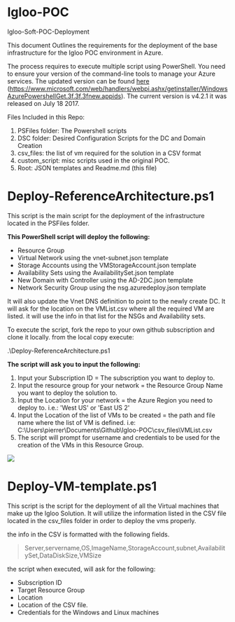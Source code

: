 # Igloo-POC
Igloo-Soft-POC-Deployment

This document Outlines the requirements for the deployment of the base infrastructure for the Igloo POC environment in Azure.

The process requires to execute multiple script using PowerShell.  You need to ensure your version of the command-line tools to manage your Azure services.  The updated version can be found <a href="https://www.microsoft.com/web/handlers/webpi.ashx/getinstaller/WindowsAzurePowershellGet.3f.3f.3fnew.appids" target="_blank">here</a> (https://www.microsoft.com/web/handlers/webpi.ashx/getinstaller/WindowsAzurePowershellGet.3f.3f.3fnew.appids).  The current version is v4.2.1 it was released on July 18 2017.

Files Included in this Repo:

1. PSFiles folder: The Powershell scripts
2. DSC folder: Desired Configuration Scripts for the DC and Domain Creation
3. csv_files: the list of vm required for the solution in a CSV format
4. custom_script: misc scripts used in the original POC.
5. Root:  JSON templates and Readme.md (this file)


# Deploy-ReferenceArchitecture.ps1

This script is the main script for the deployment of the infrastructure located in the PSFiles folder.

**This PowerShell script will deploy the following:**

* Resource Group
* Virtual Network using the vnet-subnet.json template
* Storage Accounts using the VMStorageAccount.json template
* Availability Sets using the AvailabilitySet.json template
* New Domain with Controller using the AD-2DC.json template
* Network Security Group using the nsg.azuredeploy.json template

It will also update the Vnet DNS definition to point to the newly create DC.  It will ask for the location on the VMList.csv where all the required VM are listed.  it will use the info in that list for the NSGs and Availability sets.

To execute the script, fork the repo to your own github subscription and clone it locally.  from the local copy execute:

.\Deploy-ReferenceArchitecture.ps1

**The script will ask you to input the following:**

1. Input your Subscription ID = The subscription you want to deploy to.
2. Input the resource group for your network = the Resource Group Name you want to deploy the solution to.
3. Input the Location for your network = the Azure Region you need to deploy to.  i.e.: 'West US' or 'East US 2'
4. Input the Location of the list of VMs to be created = the path and file name where the list of VM is defined.  i.e: C:\Users\pierrer\Documents\Github\Igloo-POC\csv_files\VMList.csv
5. The script will prompt for username and credentials to be used for the creation of the VMs in this Resource Group.
 

![](https://github.com/pierreroman/igloo-poc/blob/master/_images/executescript.png)

# Deploy-VM-template.ps1

This script is the script for the deployment of all the Virtual machines that make up the Igloo Solution.  It will utilize the information listed in the CSV file located in the csv_files folder in order to deploy the vms properly.

the info in the CSV is formatted with the following fields.

> Server,servername,OS,ImageName,StorageAccount,subnet,AvailabilitySet,DataDiskSize,VMSize

the script when executed, will ask for the following:

* Subscription ID
* Target Resource Group
* Location
* Location of the CSV file.
* Credentials for the Windows and Linux machines


